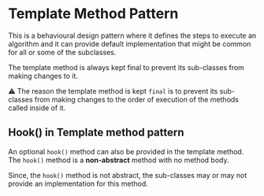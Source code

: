 # Template Method Pattern 

This is a behavioural design pattern where it defines the steps to execute an algorithm and it can provide default implementation that might be common for all or some of the subclasses.

The template method is always kept final to prevent its sub-classes from making changes to it. 

:warning: The reason the template method is kept ```final``` is to prevent its sub-classes from making changes to the order of execution of the methods called inside of it.

## Hook() in Template method pattern

An optional ```hook()``` method can also be provided in the template method. The ```hook()``` method is a **non-abstract** method with no method body. 

Since, the ```hook()``` method is not abstract, the sub-classes may or may not provide an implementation for this method. 